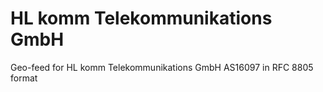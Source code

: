 # HL komm Telekommunikations GmbH
Geo-feed for HL komm Telekommunikations GmbH AS16097 in RFC 8805 format
